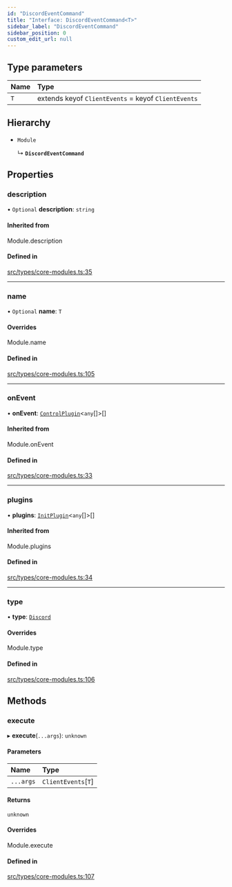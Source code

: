 ```yaml
---
id: "DiscordEventCommand"
title: "Interface: DiscordEventCommand<T>"
sidebar_label: "DiscordEventCommand"
sidebar_position: 0
custom_edit_url: null
---
```


## Type parameters

| Name | Type |
| :------ | :------ |
| `T` | extends keyof `ClientEvents` = keyof `ClientEvents` |

## Hierarchy

- `Module`

  ↳ **`DiscordEventCommand`**

## Properties

### description

• `Optional` **description**: `string`

#### Inherited from

Module.description

#### Defined in

[src/types/core-modules.ts:35](https://github.com/sern-handler/handler/blob/5e3dcf8/src/types/core-modules.ts#L35)

___

### name

• `Optional` **name**: `T`

#### Overrides

Module.name

#### Defined in

[src/types/core-modules.ts:105](https://github.com/sern-handler/handler/blob/5e3dcf8/src/types/core-modules.ts#L105)

___

### onEvent

• **onEvent**: [`ControlPlugin`](ControlPlugin.md)<`any`[]\>[]

#### Inherited from

Module.onEvent

#### Defined in

[src/types/core-modules.ts:33](https://github.com/sern-handler/handler/blob/5e3dcf8/src/types/core-modules.ts#L33)

___

### plugins

• **plugins**: [`InitPlugin`](InitPlugin.md)<`any`[]\>[]

#### Inherited from

Module.plugins

#### Defined in

[src/types/core-modules.ts:34](https://github.com/sern-handler/handler/blob/5e3dcf8/src/types/core-modules.ts#L34)

___

### type

• **type**: [`Discord`](../enums/EventType.md#discord)

#### Overrides

Module.type

#### Defined in

[src/types/core-modules.ts:106](https://github.com/sern-handler/handler/blob/5e3dcf8/src/types/core-modules.ts#L106)

## Methods

### execute

▸ **execute**(`...args`): `unknown`

#### Parameters

| Name | Type |
| :------ | :------ |
| `...args` | `ClientEvents`[`T`] |

#### Returns

`unknown`

#### Overrides

Module.execute

#### Defined in

[src/types/core-modules.ts:107](https://github.com/sern-handler/handler/blob/5e3dcf8/src/types/core-modules.ts#L107)
